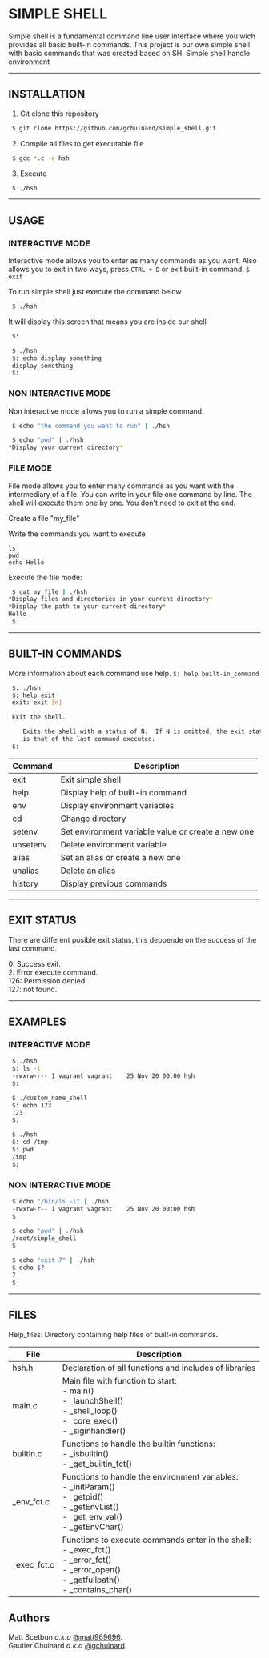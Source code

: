 # SIMPLE SHELL

Simple shell is a fundamental command line user interface where you wich provides all basic built-in commands.
This project is our own simple shell with basic commands that was created based on SH. Simple shell handle environment

-----
## INSTALLATION

1. Git clone this repository

```bash
 $ git clone https://github.com/gchuinard/simple_shell.git
```

2. Compile all files to get executable file

```bash
 $ gcc *.c -o hsh
```

3. Execute

```bash
 $ ./hsh
```

-----
## USAGE

### INTERACTIVE MODE

Interactive mode allows you to enter as many commands as you want.
Also allows you to exit in two ways, press ```CTRL + D``` or
exit built-in command. ```$ exit ```

To run simple shell just execute the command below

```bash
 $ ./hsh
```

It will display this screen that means you are inside our shell
```bash
 $:
```
```bash
 $ ./hsh
 $: echo display something
 display something
 $:
```

### NON INTERACTIVE MODE

Non interactive mode allows you to run a simple command.

```bash
 $ echo "the command you want to run" | ./hsh
```

```bash
 $ echo "pwd" | ./hsh
*Display your current directory*
```

### FILE MODE

File mode allows you to enter many commands as you want with the intermediary of a file. You can write in your file one command by line. The shell will execute them one by one. You don't need to exit at the end.

Create a file "my\_file"

Write the commands you want to execute
```
ls
pwd
echo Hello
```

Execute the file mode:
```bash
 $ cat my_file | ./hsh
*Display files and directories in your current directory*
*Display the path to your current directory*
Hello
 $
```

-----
## BUILT-IN COMMANDS

More information about each command use help. ```$: help built-in_command```


```bash
 $: ./hsh
 $: help exit
 exit: exit [n]

 Exit the shell.

    Exits the shell with a status of N.  If N is omitted, the exit status
    is that of the last command executed.
 $:
```

| Command | Description  |
| ------- | --- |
| exit | Exit simple shell|
| help | Display help of built-in command |
| env | Display environment variables |
| cd | Change directory |
| setenv | Set environment variable value or create a new one |
| unsetenv | Delete environment variable |
| alias | Set an alias or create a new one |
| unalias | Delete an alias |
| history | Display previous commands |

-----
## EXIT STATUS

There are different posible exit status, this deppende on the success of the last command.

0: Success exit.<br>
2: Error execute command. <br>
126: Permission denied.<br>
127: not found.


-----
## EXAMPLES

### INTERACTIVE MODE

```bash
 $ ./hsh
 $: ls -l
 -rwxrw-r-- 1 vagrant vagrant    25 Nov 20 00:00 hsh
 $:
```
```bash
 $ ./custom_name_shell
 $: echo 123
 123
 $:
```

```bash
 $ ./hsh
 $: cd /tmp
 $: pwd
 /tmp
 $:
```

### NON INTERACTIVE MODE

```bash
 $ echo "/bin/ls -l" | ./hsh
 -rwxrw-r-- 1 vagrant vagrant    25 Nov 20 00:00 hsh
 $
 ```
```bash
 $ echo "pwd" | ./hsh
 /root/simple_shell
 $
```

```bash
 $ echo "exit 7" | ./hsh
 $ echo $?
 7
 $
```

-----
## FILES


Help_files: Directory containing help files of built-in commands.

| File | Description  |
| ------- | --- |
| hsh.h | Declaration of all functions and includes of libraries|
| main.c | Main file with function to start: <br> - main() <br> - \_launchShell() <br> - \_shell\_loop() <br> - \_core\_exec() <br> - \_siginhandler()  |
| builtin.c | Functions to handle the builtin functions: <br> - \_isbuiltin() <br> - \_get_builtin_fct() |
| \_env_fct.c | Functions to handle the environment variables: <br> - \_initParam() <br> - \_getpid() <br> - \_getEnvList() <br> - \_get_env_val() <br> - \_getEnvChar()  |
| \_exec_fct.c | Functions to execute commands enter in the shell: <br> - \_exec_fct() <br> - \_error_fct() <br> - \_error_open() <br> - \_getfullpath() <br> - \_contains_char()  |

## Authors

Matt Scetbun *a.k.a* [@matt969696](https://github.com/matt969696 "The best bro for coding a project <3"). <br>
Gautier Chuinard *a.k.a* [@gchuinard](https://github.com/gchuinard "Just me :D").
